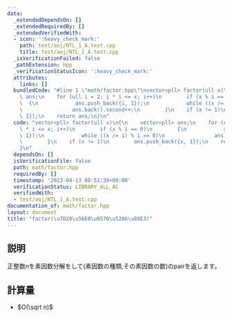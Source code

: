 ```yaml
---
data:
  _extendedDependsOn: []
  _extendedRequiredBy: []
  _extendedVerifiedWith:
  - icon: ':heavy_check_mark:'
    path: test/aoj/NTL_1_A.test.cpp
    title: test/aoj/NTL_1_A.test.cpp
  _isVerificationFailed: false
  _pathExtension: hpp
  _verificationStatusIcon: ':heavy_check_mark:'
  attributes:
    links: []
  bundledCode: "#line 1 \"math/factor.hpp\"\nvector<pll> factor(ull x)\n{\n    vector<pll>\
    \ ans;\n    for (ull i = 2; i * i <= x; i++)\n        if (x % i == 0)\n      \
    \  {\n            ans.push_back({i, 1});\n            while ((x /= i) % i == 0)\n\
    \                ans.back().second++;\n        }\n    if (x != 1)\n        ans.push_back({x,\
    \ 1});\n    return ans;\n}\n"
  code: "vector<pll> factor(ull x)\n{\n    vector<pll> ans;\n    for (ull i = 2; i\
    \ * i <= x; i++)\n        if (x % i == 0)\n        {\n            ans.push_back({i,\
    \ 1});\n            while ((x /= i) % i == 0)\n                ans.back().second++;\n\
    \        }\n    if (x != 1)\n        ans.push_back({x, 1});\n    return ans;\n\
    }\n"
  dependsOn: []
  isVerificationFile: false
  path: math/factor.hpp
  requiredBy: []
  timestamp: '2023-04-13 08:51:38+09:00'
  verificationStatus: LIBRARY_ALL_AC
  verifiedWith:
  - test/aoj/NTL_1_A.test.cpp
documentation_of: math/factor.hpp
layout: document
title: "factor(\u7D20\u56E0\u6570\u5206\u89E3)"
---
```


## 説明
正整数$n$を素因数分解をして(素因数の種類,その素因数の数)のpairを返します。

## 計算量
* $O(\sqrt n)$

